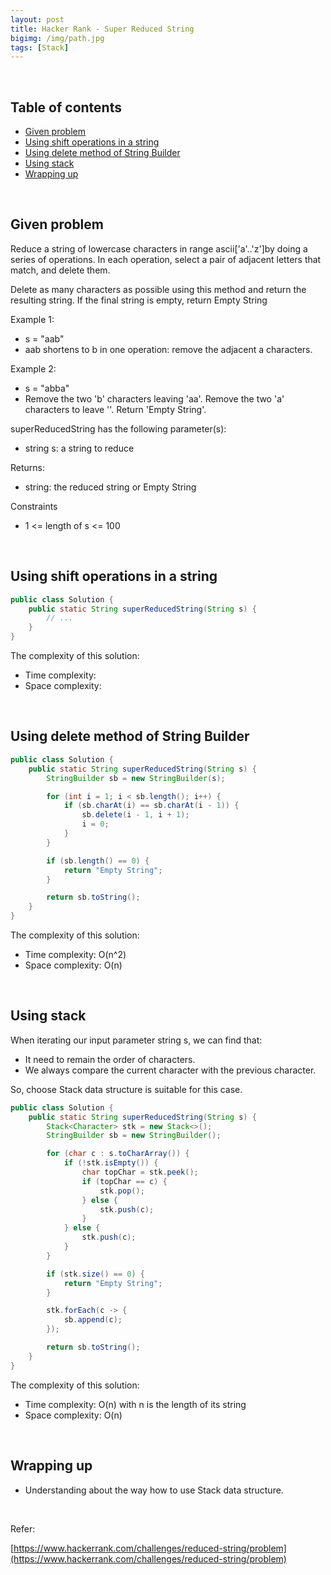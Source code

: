 ```yaml
---
layout: post
title: Hacker Rank - Super Reduced String
bigimg: /img/path.jpg
tags: [Stack]
---
```




<br>

## Table of contents
- [Given problem](#given-problem)
- [Using shift operations in a string](#using-shift-operations-in-a-string)
- [Using delete method of String Builder](#using-delete-method-of-string-builder)
- [Using stack](#using-stack)
- [Wrapping up](#wrapping-up)


<br>

## Given problem

Reduce a string of lowercase characters in range ascii['a'..'z']by doing a series of operations. In each operation, select a pair of adjacent letters that match, and delete them.

Delete as many characters as possible using this method and return the resulting string. If the final string is empty, return Empty String

Example 1:
- s = "aab"
- aab shortens to b in one operation: remove the adjacent a characters.

Example 2:
- s = "abba"
- Remove the two 'b' characters leaving 'aa'. Remove the two 'a' characters to leave ''. Return 'Empty String'.

superReducedString has the following parameter(s):
- string s: a string to reduce

Returns:
- string: the reduced string or Empty String

Constraints
- 1 <= length of s <= 100


<br>

## Using shift operations in a string


```java
public class Solution {
    public static String superReducedString(String s) {
        // ...
    }
}
```


The complexity of this solution:
- Time complexity:
- Space complexity: 

<br>

## Using delete method of String Builder


```java
public class Solution {
    public static String superReducedString(String s) {
        StringBuilder sb = new StringBuilder(s);

        for (int i = 1; i < sb.length(); i++) {
            if (sb.charAt(i) == sb.charAt(i - 1)) {
                sb.delete(i - 1, i + 1);
                i = 0;
            }
        }

        if (sb.length() == 0) {
            return "Empty String";
        }

        return sb.toString();
    }
}
```

The complexity of this solution:
- Time complexity: O(n^2)
- Space complexity: O(n)

<br>

## Using stack

When iterating our input parameter string s, we can find that:
- It need to remain the order of characters.
- We always compare the current character with the previous character.

So, choose Stack data structure is suitable for this case.

```java
public class Solution {
    public static String superReducedString(String s) {
        Stack<Character> stk = new Stack<>();
        StringBuilder sb = new StringBuilder();

        for (char c : s.toCharArray()) {
            if (!stk.isEmpty()) {
                char topChar = stk.peek();
                if (topChar == c) {
                    stk.pop();
                } else {
                    stk.push(c);
                }
            } else {
                stk.push(c);
            }
        }

        if (stk.size() == 0) {
            return "Empty String";
        }

        stk.forEach(c -> {
            sb.append(c);
        });

        return sb.toString();
    }
}
```

The complexity of this solution:
- Time complexity: O(n) with n is the length of its string
- Space complexity: O(n)


<br>

## Wrapping up

- Understanding about the way how to use Stack data structure.


<br>

Refer:

[https://www.hackerrank.com/challenges/reduced-string/problem](https://www.hackerrank.com/challenges/reduced-string/problem)